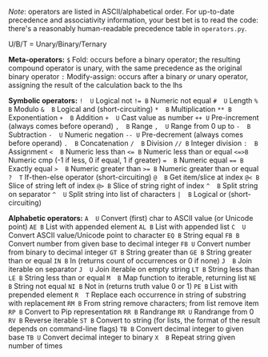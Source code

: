 *Note*: operators are listed in ASCII/alphabetical order. For up-to-date precedence and associativity information, your best bet is to read the code: there's a reasonably human-readable precedence table in `operators.py`.

U/B/T = Unary/Binary/Ternary

**Meta-operators:**
`$` Fold: occurs before a binary operator; the resulting compound operator is unary, with the same precedence as the original binary operator
`:` Modify-assign: occurs after a binary *or* unary operator, assigning the result of the calculation back to the lhs

**Symbolic operators:**
`!  U` Logical not
`!= B` Numeric not equal
`#  U` Length
`%  B` Modulo
`&  B` Logical and (short-circuiting)
`*  B` Multiplication
`** B` Exponentiation
`+  B` Addition
`+  U` Cast value as number
`++ U` Pre-increment (always comes before operand)
`,  B` Range
`,  U` Range from 0 up to
`-  B` Subtraction
`-  U` Numeric negation
`-- U` Pre-decrement (always comes before operand)
`.  B` Concatenation
`/  B` Division
`// B` Integer division
`:  B` Assignment
`<  B` Numeric less than
`<= B` Numeric less than or equal
`<=>B` Numeric cmp (-1 if less, 0 if equal, 1 if greater)
`=  B` Numeric equal
`== B` Exactly equal
`>  B` Numeric greater than
`>= B` Numeric greater than or equal
`?  T` If-then-else operator (short-circuiting)
`@  B` Get item/slice at index
`@< B` Slice of string left of index
`@> B` Slice of string right of index
`^  B` Split string on separator
`^  U` Split string into list of characters
`|  B` Logical or (short-circuiting)

**Alphabetic operators:**
`A  U` Convert (first) char to ASCII value (or Unicode point)
`AE B` List with appended element
`AL B` List with appended list
`C  U` Convert ASCII value/Unicode point to character
`EQ B` String equal
`FB B` Convert number from given base to decimal integer
`FB U` Convert number from binary to decimal integer
`GT B` String greater than
`GE B` String greater than or equal
`IN B` In (returns count of occurrences or 0 if none)
`J  B` Join iterable on separator
`J  U` Join iterable on empty string
`LT B` String less than
`LE B` String less than or equal
`M  B` Map function to iterable, returning list
`NE B` String not equal
`NI B` Not in (returns truth value 0 or 1)
`PE B` List with prepended element
`R  T` Replace each occurrence in string of substring with replacement
`RM B` From string remove characters; from list remove item
`RP B` Convert to Pip representation
`RR B` Randrange
`RR U` Randrange from 0
`RV B` Reverse iterable
`ST B` Convert to string (for lists, the format of the result depends on command-line flags)
`TB B` Convert decimal integer to given base
`TB U` Convert decimal integer to binary
`X  B` Repeat string given number of times
